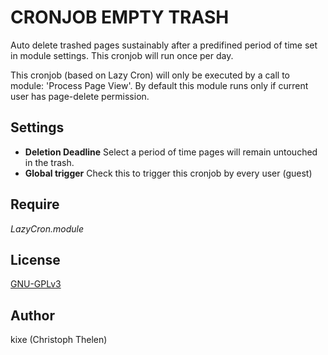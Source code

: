 CRONJOB EMPTY TRASH
===================

Auto delete trashed pages sustainably after a predifined period of time set in module settings.
This cronjob will run once per day.

This cronjob (based on Lazy Cron) will only be executed by a call to module: 'Process Page View'.
By default this module runs only if current user has page-delete permission.

## Settings
+ **Deletion Deadline**
Select a period of time pages will remain untouched in the trash.
+ **Global trigger**
Check this to trigger this cronjob by every user (guest)

## Require
*LazyCron.module*

## License
[GNU-GPLv3](http://www.gnu.org/licenses/gpl-3.0.html)

## Author
kixe (Christoph Thelen)
